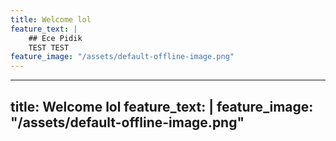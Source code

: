 ```yaml
---
title: Welcome lol
feature_text: |
    ## Ece Pidik
    TEST TEST
feature_image: "/assets/default-offline-image.png"
--- 
```



---
title: Welcome lol
feature_text: |
feature_image: "/assets/default-offline-image.png"
--- 